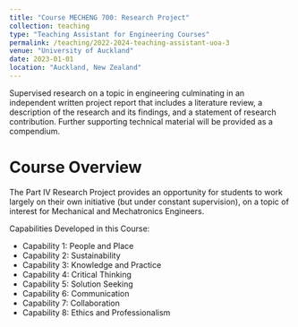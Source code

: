 ```yaml
---
title: "Course MECHENG 700: Research Project"
collection: teaching
type: "Teaching Assistant for Engineering Courses"
permalink: /teaching/2022-2024-teaching-assistant-uoa-3
venue: "University of Auckland"
date: 2023-01-01
location: "Auckland, New Zealand"
---
```


Supervised research on a topic in engineering culminating in an independent written project report that includes a literature review, a description of the research and its findings, and a statement of research contribution. Further supporting technical material will be provided as a compendium.

Course Overview
======
The Part IV Research Project provides an opportunity for students to work largely on their own initiative (but under constant supervision), on a topic of interest for Mechanical and Mechatronics Engineers. 

Capabilities Developed in this Course:
- Capability 1:	People and Place
- Capability 2:	Sustainability
- Capability 3:	Knowledge and Practice
- Capability 4:	Critical Thinking
- Capability 5:	Solution Seeking
- Capability 6:	Communication
- Capability 7:	Collaboration
- Capability 8:	Ethics and Professionalism
